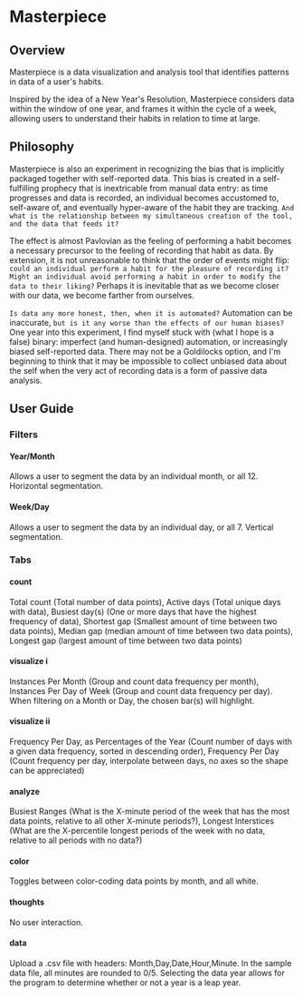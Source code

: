 # Masterpiece

## Overview
Masterpiece is a data visualization and analysis tool that identifies patterns in data of a user's habits.

Inspired by the idea of a New Year's Resolution, Masterpiece considers data within the window of one year, and frames it within the cycle of a week, allowing users to understand their habits in relation to time at large.

## Philosophy

Masterpiece is also an experiment in recognizing the bias that is implicitly packaged together with self-reported data. This bias is created in a self-fulfilling prophecy that is inextricable from manual data entry: as time progresses and data is recorded, an individual becomes accustomed to, self-aware of, and eventually hyper-aware of the habit they are tracking. `And what is the relationship between my simultaneous creation of the tool, and the data that feeds it?`

The effect is almost Pavlovian as the feeling of performing a habit becomes a necessary precursor to the feeling of recording that habit as data. By extension, it is not unreasonable to think that the order of events might flip: `could an individual perform a habit for the pleasure of recording it?` `Might an individual avoid performing a habit in order to modify the data to their liking?` Perhaps it is inevitable that as we become closer with our data, we become farther from ourselves.

`Is data any more honest, then, when it is automated?` Automation can be inaccurate, `but is it any worse than the effects of our human biases?` One year into this experiment, I find myself stuck with (what I hope is a false) binary: imperfect (and human-designed) automation, or increasingly biased self-reported data. There may not be a Goldilocks option, and I'm beginning to think that it may be impossible to collect unbiased data about the self when the very act of recording data is a form of passive data analysis.

## User Guide

### Filters
#### Year/Month
Allows a user to segment the data by an individual month, or all 12. Horizontal segmentation.

#### Week/Day
Allows a user to segment the data by an individual day, or all 7. Vertical segmentation.

### Tabs
#### count
Total count (Total number of data points), Active days (Total unique days with data), Busiest day(s) (One or more days that have the highest frequency of data), Shortest gap (Smallest amount of time between two data points), Median gap (median amount of time between two data points), Longest gap (largest amount of time between two data points)

#### visualize i
Instances Per Month (Group and count data frequency per month), Instances Per Day of Week (Group and count data frequency per day). When filtering on a Month or Day, the chosen bar(s) will highlight.

#### visualize ii
Frequency Per Day, as Percentages of the Year (Count number of days with a given data frequency, sorted in descending order), Frequency Per Day (Count frequency per day, interpolate between days, no axes so the shape can be appreciated)

#### analyze
Busiest Ranges (What is the X-minute period of the week that has the most data points, relative to all other X-minute periods?), Longest Interstices (What are the X-percentile longest periods of the week with no data, relative to all periods with no data?)

#### color
Toggles between color-coding data points by month, and all white.

#### thoughts
No user interaction.

#### data
Upload a .csv file with headers: Month,Day,Date,Hour,Minute. In the sample data file, all minutes are rounded to 0/5. Selecting the data year allows for the program to determine whether or not a year is a leap year.
